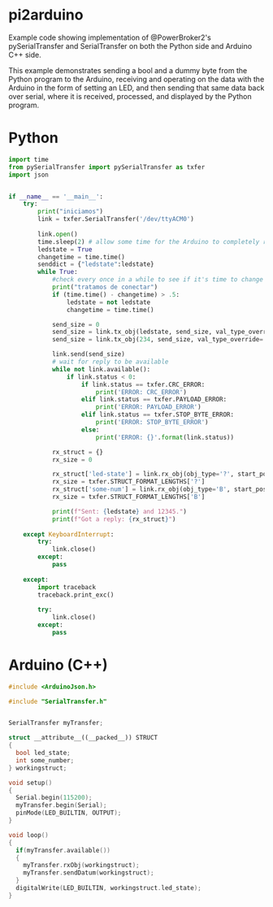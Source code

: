 # pi2arduino
Example code showing implementation of @PowerBroker2's pySerialTransfer and SerialTransfer on both the Python side and Arduino C++ side. 

This example demonstrates sending a bool and a dummy byte from the Python program to the Arduino, receiving and operating on the data with the Arduino in the form of setting an LED, and then sending that same data back over serial, where it is received, processed, and displayed by the Python program.

# Python
```python
import time
from pySerialTransfer import pySerialTransfer as txfer
import json


if __name__ == '__main__':
    try:
        print("iniciamos")
        link = txfer.SerialTransfer('/dev/ttyACM0')
        
        link.open()
        time.sleep(2) # allow some time for the Arduino to completely reset
        ledstate = True
        changetime = time.time()
        senddict = {"ledstate":ledstate}
        while True:
            #check every once in a while to see if it's time to change ledstate     
            print("tratamos de conectar")
            if (time.time() - changetime) > .5:
                ledstate = not ledstate
                changetime = time.time()

            send_size = 0
            send_size = link.tx_obj(ledstate, send_size, val_type_override='?')
            send_size = link.tx_obj(234, send_size, val_type_override='B')

            link.send(send_size)
            # wait for reply to be available 
            while not link.available():
                if link.status < 0:
                    if link.status == txfer.CRC_ERROR:
                        print('ERROR: CRC_ERROR')
                    elif link.status == txfer.PAYLOAD_ERROR:
                        print('ERROR: PAYLOAD_ERROR')
                    elif link.status == txfer.STOP_BYTE_ERROR:
                        print('ERROR: STOP_BYTE_ERROR')
                    else:
                        print('ERROR: {}'.format(link.status))

            rx_struct = {}
            rx_size = 0

            rx_struct['led-state'] = link.rx_obj(obj_type='?', start_pos=rx_size)
            rx_size = txfer.STRUCT_FORMAT_LENGTHS['?']
            rx_struct['some-num'] = link.rx_obj(obj_type='B', start_pos=rx_size)
            rx_size = txfer.STRUCT_FORMAT_LENGTHS['B']

            print(f"Sent: {ledstate} and 12345.")
            print(f"Got a reply: {rx_struct}")
  
    except KeyboardInterrupt:
        try:
            link.close()
        except:
            pass
    
    except:
        import traceback
        traceback.print_exc()
        
        try:
            link.close()
        except:
            pass
```
# Arduino (C++)
```c++
#include <ArduinoJson.h>

#include "SerialTransfer.h"


SerialTransfer myTransfer;

struct __attribute__((__packed__)) STRUCT 
{
  bool led_state;
  int some_number;
} workingstruct;

void setup()
{
  Serial.begin(115200);
  myTransfer.begin(Serial);
  pinMode(LED_BUILTIN, OUTPUT);
}

void loop()
{
  if(myTransfer.available())
  {
    myTransfer.rxObj(workingstruct);
    myTransfer.sendDatum(workingstruct);
  }
  digitalWrite(LED_BUILTIN, workingstruct.led_state);
}
```
